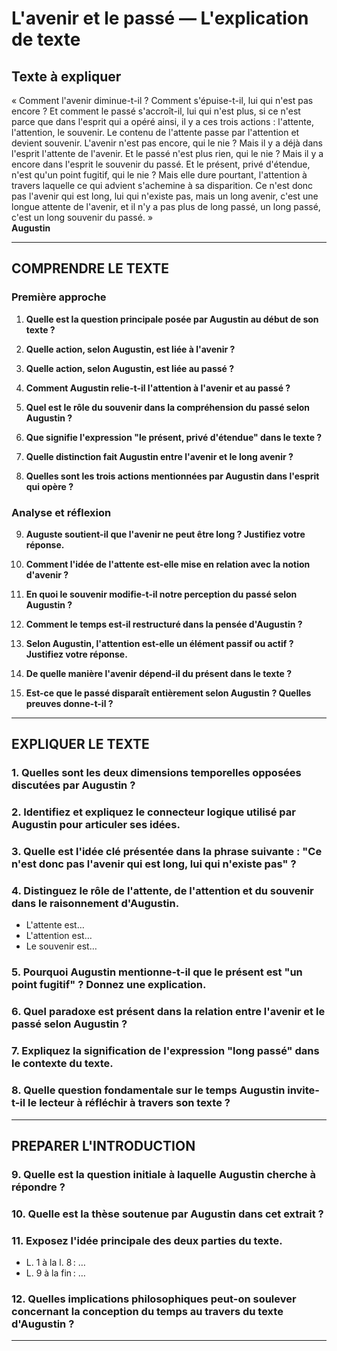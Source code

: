 # L'avenir et le passé — L'explication de texte

## Texte à expliquer
« Comment l'avenir diminue-t-il ? Comment s'épuise-t-il, lui qui n'est pas encore ? Et comment le passé s'accroît-il, lui qui n'est plus, si ce n'est parce que dans l'esprit qui a opéré ainsi, il y a ces trois actions : l'attente, l'attention, le souvenir. Le contenu de l'attente passe par l'attention et devient souvenir. L'avenir n'est pas encore, qui le nie ? Mais il y a déjà dans l'esprit l'attente de l'avenir. Et le passé n'est plus rien, qui le nie ? Mais il y a encore dans l'esprit le souvenir du passé. Et le présent, privé d'étendue, n'est qu'un point fugitif, qui le nie ? Mais elle dure pourtant, l'attention à travers laquelle ce qui advient s'achemine à sa disparition. Ce n'est donc pas l'avenir qui est long, lui qui n'existe pas, mais un long avenir, c'est une longue attente de l'avenir, et il n'y a pas plus de long passé, un long passé, c'est un long souvenir du passé. »  
**Augustin**

---

## COMPRENDRE LE TEXTE

### Première approche

1. **Quelle est la question principale posée par Augustin au début de son texte ?**

2. **Quelle action, selon Augustin, est liée à l'avenir ?**

3. **Quelle action, selon Augustin, est liée au passé ?**

4. **Comment Augustin relie-t-il l'attention à l'avenir et au passé ?**

5. **Quel est le rôle du souvenir dans la compréhension du passé selon Augustin ?**

6. **Que signifie l'expression "le présent, privé d'étendue" dans le texte ?**

7. **Quelle distinction fait Augustin entre l'avenir et le long avenir ?**

8. **Quelles sont les trois actions mentionnées par Augustin dans l'esprit qui opère ?**

### Analyse et réflexion

9. **Auguste soutient-il que l'avenir ne peut être long ? Justifiez votre réponse.**

10. **Comment l'idée de l'attente est-elle mise en relation avec la notion d'avenir ?**

11. **En quoi le souvenir modifie-t-il notre perception du passé selon Augustin ?**

12. **Comment le temps est-il restructuré dans la pensée d'Augustin ?**

13. **Selon Augustin, l'attention est-elle un élément passif ou actif ? Justifiez votre réponse.**

14. **De quelle manière l'avenir dépend-il du présent dans le texte ?**

15. **Est-ce que le passé disparaît entièrement selon Augustin ? Quelles preuves donne-t-il ?**

---

## EXPLIQUER LE TEXTE

### 1. Quelles sont les deux dimensions temporelles opposées discutées par Augustin ?  
   
### 2. Identifiez et expliquez le connecteur logique utilisé par Augustin pour articuler ses idées.

### 3. Quelle est l'idée clé présentée dans la phrase suivante : "Ce n'est donc pas l'avenir qui est long, lui qui n'existe pas" ?

### 4. Distinguez le rôle de l'attente, de l'attention et du souvenir dans le raisonnement d'Augustin.  
- L'attente est…
- L'attention est…
- Le souvenir est…

### 5. Pourquoi Augustin mentionne-t-il que le présent est "un point fugitif" ? Donnez une explication.

### 6. Quel paradoxe est présent dans la relation entre l'avenir et le passé selon Augustin ?

### 7. Expliquez la signification de l'expression "long passé" dans le contexte du texte.

### 8. Quelle question fondamentale sur le temps Augustin invite-t-il le lecteur à réfléchir à travers son texte ?

---

## PREPARER L'INTRODUCTION

### 9. Quelle est la question initiale à laquelle Augustin cherche à répondre ?

### 10. Quelle est la thèse soutenue par Augustin dans cet extrait ?

### 11. Exposez l'idée principale des deux parties du texte.  
- L. 1 à la l. 8 : …  
- L. 9 à la fin : …

### 12. Quelles implications philosophiques peut-on soulever concernant la conception du temps au travers du texte d'Augustin ?

---